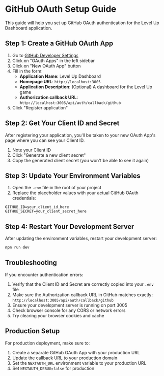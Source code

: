 # GitHub OAuth Setup Guide

This guide will help you set up GitHub OAuth authentication for the Level Up Dashboard application.

## Step 1: Create a GitHub OAuth App

1. Go to [GitHub Developer Settings](https://github.com/settings/developers)
2. Click on "OAuth Apps" in the left sidebar
3. Click on "New OAuth App" button
4. Fill in the form:
   - **Application Name**: Level Up Dashboard
   - **Homepage URL**: `http://localhost:3005`
   - **Application Description**: (Optional) A dashboard for the Level Up game
   - **Authorization callback URL**: `http://localhost:3005/api/auth/callback/github`
5. Click "Register application"

## Step 2: Get Your Client ID and Secret

After registering your application, you'll be taken to your new OAuth App's page where you can see your Client ID.

1. Note your Client ID
2. Click "Generate a new client secret"
3. Copy the generated client secret (you won't be able to see it again)

## Step 3: Update Your Environment Variables

1. Open the `.env` file in the root of your project
2. Replace the placeholder values with your actual GitHub OAuth credentials:

```
GITHUB_ID=your_client_id_here
GITHUB_SECRET=your_client_secret_here
```

## Step 4: Restart Your Development Server

After updating the environment variables, restart your development server:

```bash
npm run dev
```

## Troubleshooting

If you encounter authentication errors:

1. Verify that the Client ID and Secret are correctly copied into your `.env` file
2. Make sure the Authorization callback URL in GitHub matches exactly: `http://localhost:3005/api/auth/callback/github`
3. Ensure your development server is running on port 3005
4. Check browser console for any CORS or network errors
5. Try clearing your browser cookies and cache

## Production Setup

For production deployment, make sure to:

1. Create a separate GitHub OAuth App with your production URL
2. Update the callback URL to your production domain
3. Set the `NEXTAUTH_URL` environment variable to your production URL
4. Set `NEXTAUTH_DEBUG=false` for production 